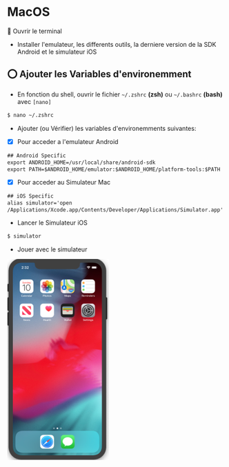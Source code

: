 


# MacOS

:bookmark: Ouvrir le terminal

* Installer l'emulateur, les differents outils, la derniere version de la SDK Android et le simulateur iOS

## :o: Ajouter les Variables d'environemment

* En fonction du shell, ouvrir le fichier `~/.zshrc` **(zsh)** ou `~/.bashrc` **(bash)** avec `[nano]`

```bash
$ nano ~/.zshrc
```


* Ajouter (ou Vérifier) les variables d'environemments suivantes:

- [x] Pour acceder a l'emulateur Android

```
## Android Specific
export ANDROID_HOME=/usr/local/share/android-sdk
export PATH=$ANDROID_HOME/emulator:$ANDROID_HOME/platform-tools:$PATH
```

- [x] Pour acceder au Simulateur Mac

```
## iOS Specific
alias simulator='open /Applications/Xcode.app/Contents/Developer/Applications/Simulator.app'
```


* Lancer le Simulateur iOS

```bash
$ simulator
```

* Jouer avec le simulateur

<img src="../images/simulator.png" width="236" height="467"></img>



